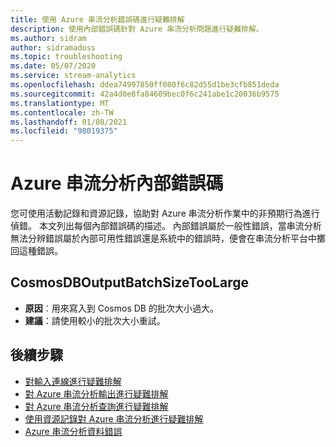 ```yaml
---
title: 使用 Azure 串流分析錯誤碼進行疑難排解
description: 使用內部錯誤碼針對 Azure 串流分析問題進行疑難排解。
ms.author: sidram
author: sidramadoss
ms.topic: troubleshooting
ms.date: 05/07/2020
ms.service: stream-analytics
ms.openlocfilehash: ddea74997850ff080f6c82d55d1be3cfb851deda
ms.sourcegitcommit: 42a4d0e8fa84609bec0f6c241abe1c20036b9575
ms.translationtype: MT
ms.contentlocale: zh-TW
ms.lasthandoff: 01/08/2021
ms.locfileid: "98019375"
---
```

# <a name="azure-stream-analytics-internal-error-codes"></a>Azure 串流分析內部錯誤碼

您可使用活動記錄和資源記錄，協助對 Azure 串流分析作業中的非預期行為進行偵錯。 本文列出每個內部錯誤碼的描述。 內部錯誤屬於一般性錯誤，當串流分析無法分辨錯誤屬於內部可用性錯誤還是系統中的錯誤時，便會在串流分析平台中擲回這種錯誤。

## <a name="cosmosdboutputbatchsizetoolarge"></a>CosmosDBOutputBatchSizeTooLarge

* **原因**︰用來寫入到 Cosmos DB 的批次大小過大。 
* **建議**：請使用較小的批次大小重試。

## <a name="next-steps"></a>後續步驟

* [對輸入連線進行疑難排解](stream-analytics-troubleshoot-input.md)
* [對 Azure 串流分析輸出進行疑難排解](stream-analytics-troubleshoot-output.md)
* [對 Azure 串流分析查詢進行疑難排解](stream-analytics-troubleshoot-query.md)
* [使用資源記錄對 Azure 串流分析進行疑難排解](stream-analytics-job-diagnostic-logs.md)
* [Azure 串流分析資料錯誤](data-errors.md)